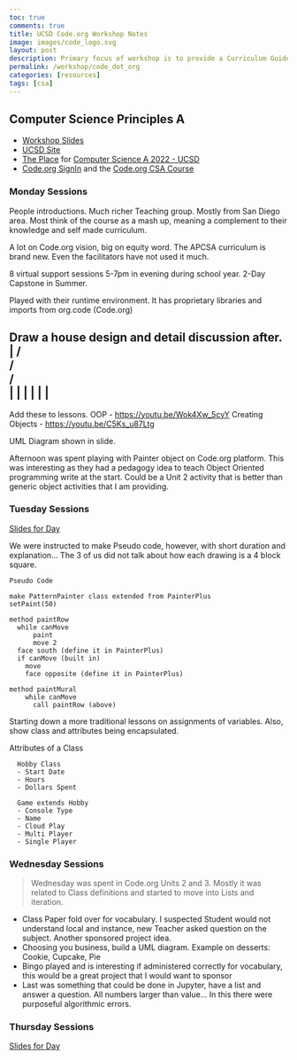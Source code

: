 ```yaml
---
toc: true
comments: true
title: UCSD Code.org Workshop Notes
image: images/code_logo.svg
layout: post
description: Primary focus of workshop is to provide a Curriculum Guide and overview of Code.org materials.  Code.org is a proprietary educational platform.  My philosophy is free and real world tools.  
permalink: /workshop/code_dot_org
categories: [resources]
tags: [csa]
---
```


## Computer Science Principles A
- [Workshop Slides](https://docs.google.com/presentation/d/15uDQfC0Gx-jaKFyQ1klGU4amqpqtqoAwOTSKgWaM8Ig/edit)
- [UCSD Site](https://sites.google.com/ucsd.edu/cs-a-create-uc-san-diego/home?authuser=0)
- [The Place](https://place.fi.ncsu.edu/login/index.php) for [Computer Science A 2022 - UCSD](https://place.fi.ncsu.edu/course/view.php?id=456)
- [Code.org SignIn](https://studio.code.org/users/sign_in) and the [Code.org CSA Course](https://studio.code.org/courses/self-paced-pl-csa-2022)

### Monday Sessions
People introductions.  Much richer Teaching group.  Mostly from San Diego area.  Most think of the course as a mash up, meaning a complement to their knowledge and self made curriculum.

A lot on Code.org vision, big on equity word.  The APCSA curriculum is brand new.  Even the facilitators have not used it much.

8 virtual support sessions 5-7pm in evening during school year. 2-Day Capstone in Summer.

Played with their runtime environment.  It has proprietary libraries and imports from org.code (Code.org)

Draw a house design and detail discussion after.
    |
  /   \
 /     \
/       \
|       |
|       |
|       |
----------

Add these to lessons.
OOP -  https://youtu.be/Wok4Xw_5cyY
Creating Objects - https://youtu.be/C5Ks_u87Ltg

UML Diagram shown in slide.

Afternoon was spent playing with Painter object on Code.org platform.  This was interesting as they had a pedagogy idea to teach Object Oriented programming write at the start.  Could be a Unit 2 activity that is better than generic object activities that I am providing.

### Tuesday Sessions
[Slides for Day](https://docs.google.com/presentation/d/1FatV2I5NjhtzYlMMDMPl7t4PRfxAhQaIfeLh3feFfFQ/edit#slide=id.g12e8fc2c951_0_28)


We were instructed to make Pseudo code, however, with short duration and explanation... The 3 of us did not talk about how each drawing is a 4 block square.

  ```
  Pseudo Code

  make PatternPainter class extended from PainterPlus
  setPaint(50)

  method paintRow
    while canMove
        paint 
        move 2
    face south (define it in PainterPlus)
    if canMove (built in)
      move
      face opposite (define it in PainterPlus)

  method paintMural
      while canMove
        call paintRow (above)

  ```

  Starting down a more traditional lessons on assignments of variables.  Also, show class and attributes being encapsulated.

  
  Attributes of a Class
  ```
    Hobby Class
    - Start Date
    - Hours
    - Dollars Spent

    Game extends Hobby
    - Console Type
    - Name
    - Cloud Play
    - Multi Player
    - Single Player
  ```
  
### Wednesday Sessions
> Wednesday was spent in Code.org Units 2 and 3.  Mostly it was related to Class definitions and started to move into Lists and iteration.  
- Class Paper fold over for vocabulary.  I suspected Student would not understand local and instance, new Teacher asked question on the subject.  Another sponsored project idea.
- Choosing you business, build a UML diagram.  Example on desserts: Cookie, Cupcake, Pie
- Bingo played and is interesting if administered correctly for vocabulary, this would be a great project that I would want to sponsor
- Last was something that could be done in Jupyter, have a list and answer a question.  All numbers larger than value...  In this there were purposeful algorithmic errors.

### Thursday Sessions
[Slides for Day](https://docs.google.com/presentation/d/1PfZXBA6SBuyofUC264LTHGLza7P3cVz9viKX06wb37Y/edit#slide=id.g12f6df158fe_0_6)

